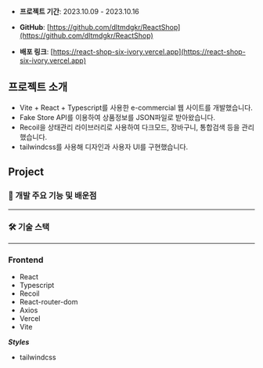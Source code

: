 - **프로젝트 기간**: 2023.10.09 - 2023.10.16

- **GitHub**: [https://github.com/dltmdgkr/ReactShop](https://github.com/dltmdgkr/ReactShop)

- **배포 링크**: [https://react-shop-six-ivory.vercel.app](https://react-shop-six-ivory.vercel.app)

## **프로젝트 소개**

- Vite + React + Typescript를 사용한 e-commercial 웹 사이트를 개발했습니다.
- Fake Store API를 이용하여 상품정보를 JSON파일로 받아왔습니다.
- Recoil을 상태관리 라이브러리로 사용하여 다크모드, 장바구니, 통합검색 등을 관리했습니다.
- tailwindcss를 사용해 디자인과 사용자 UI를 구현했습니다.

## Project

### 🔗 개발 주요 기능 및 배운점

---

### 🛠 기술 스택

---

### Frontend

- React
- Typescript
- Recoil
- React-router-dom
- Axios
- Vercel
- Vite

**_Styles_**

- tailwindcss
